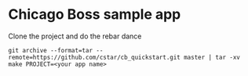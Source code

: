 Chicago Boss sample app
=======================

Clone the project and do the rebar dance

```console
git archive --format=tar --remote=https://github.com/cstar/cb_quickstart.git master | tar -xv
make PROJECT=<your app name>

```
